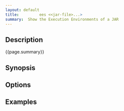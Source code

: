 ```yaml
---
layout: default
title:         ees <<jar-file>...> 
summary:  Show the Execution Environments of a JAR
---
```


## Description

{{page.summary}}

## Synopsis

## Options

## Examples
